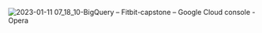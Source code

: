 ![2023-01-11 07_18_10-BigQuery – Fitbit-capstone – Google Cloud console - Opera](https://user-images.githubusercontent.com/58373408/211816255-ba4e6663-53ea-4b1d-8add-d9607cde0a88.png)
